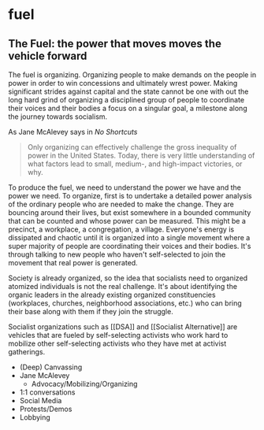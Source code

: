 # fuel

## The Fuel: the power that moves moves the vehicle forward

The fuel is organizing. Organizing people to make demands on the people in power in order to win concessions and ultimately wrest power. Making significant strides against capital and the state cannot be one with out the long hard grind of organizing a disciplined group of people to coordinate their voices and their bodies a focus on a singular goal, a milestone along the journey towards socialism. 

As Jane McAlevey says in *No Shortcuts*
>Only organizing can effectively challenge the gross inequality of power in the United States. Today, there is very little understanding of what factors lead to small, medium-, and high-impact victories, or why.

To produce the fuel, we need to understand the power we have and the power we need. To organize, first is to undertake a detailed power analysis of the ordinary people who are needed to make the change. They are bouncing around their lives, but exist somewhere in a bounded community that can be counted and whose power can be measured. This might be a precinct, a workplace, a congregation, a village. Everyone's energy is dissipated and chaotic until it is organized into a single movement where a super majority of people are coordinating their voices and their bodies. It's through talking to new people who haven't self-selected to join the movement that real power is generated.

Society is already organized, so the idea that socialists need to organized atomized individuals is not the real challenge. It's about identifying the organic leaders in the already existing organized constituencies (workplaces, churches, neighborhood associations, etc.) who can bring their base along with them if they join the struggle. 

Socialist organizations such as [[DSA]] and [[Socialist Alternative]] are vehicles that are fueled by self-selecting activists who work hard to mobilize other self-selecting activists who they have met at activist gatherings. 


- (Deep) Canvassing
- Jane McAlevey
  - Advocacy/Mobilizing/Organizing
- 1:1 conversations
- Social Media
- Protests/Demos
- Lobbying

